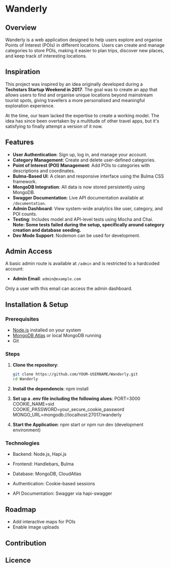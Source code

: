 # Wanderly

## Overview

Wanderly is a web application designed to help users explore and organise Points of Interest (POIs) in different locations. Users can create and manage categories to store POIs, making it easier to plan trips, discover new places, and keep track of interesting locations.

## Inspiration

This project was inspired by an idea originally developed during a **Techstars Startup Weekend in 2017**. The goal was to create an app that allows users to find and organise unique locations beyond mainstream tourist spots, giving travellers a more personalised and meaningful exploration experience.

At the time, our team lacked the expertise to create a working model. The idea has since been overtaken by a multitude of other travel apps, but it's satisfying to finally attempt a version of it now.

## Features

- **User Authentication**: Sign up, log in, and manage your account.
- **Category Management**: Create and delete user-defined categories.
- **Point of Interest (POI) Management**: Add POIs to categories with descriptions and coordinates.
- **Bulma-Based UI**: A clean and responsive interface using the Bulma CSS framework.
- **MongoDB Integration**: All data is now stored persistently using MongoDB.
- **Swagger Documentation**: Live API documentation available at `/documentation`.
- **Admin Dashboard**: View system-wide analytics like user, category, and POI counts.
- **Testing**: Includes model and API-level tests using Mocha and Chai. **Note: Some tests failed during the setup, specifically around category creation and database seeding.**
- **Dev Mode Support**: Nodemon can be used for development.

## Admin Access

A basic admin route is available at `/admin` and is restricted to a hardcoded account:

- **Admin Email**: `admin@example.com`

Only a user with this email can access the admin dashboard.

## Installation & Setup

### Prerequisites

- [Node.js](https://nodejs.org/) installed on your system
- [MongoDB Atlas](https://www.mongodb.com/cloud/atlas) or local MongoDB running
- Git

### Steps

1. **Clone the repository**:
   ```sh
   git clone https://github.com/YOUR-USERNAME/Wanderly.git
   cd Wanderly

2. **Install the dependencis**:
npm install

3. **Set up a .env file including the following alues**:
PORT=3000
COOKIE_NAME=sid
COOKIE_PASSWORD=your_secure_cookie_password
MONGO_URL=mongodb://localhost:27017/wanderly

4. **Start the Application**:
npm start
   or
npm run dev (development environment)

### Technologies
- Backend: Node.js, Hapi.js

 - Frontend: Handlebars, Bulma

- Database: MongoDB, CloudAtlas

- Authentication: Cookie-based sessions

- API Documentation: Swagger via hapi-swagger

## Roadmap

- Add interactive maps for POIs
- Enable image uploads

## Contribution



## Licence

